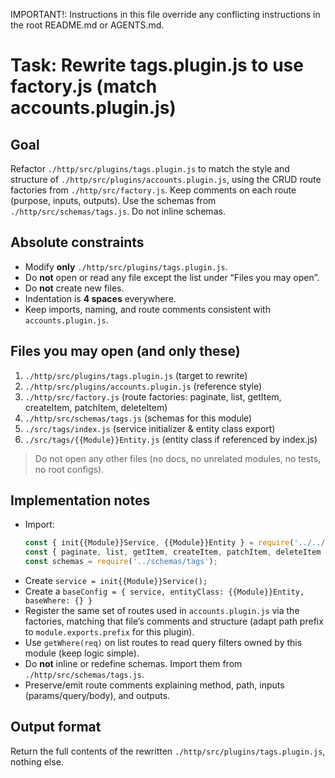 IMPORTANT!: Instructions in this file override any conflicting instructions in the root README.md or AGENTS.md.

# Task: Rewrite tags.plugin.js to use factory.js (match accounts.plugin.js)

## Goal
Refactor `./http/src/plugins/tags.plugin.js` to match the style and structure of `./http/src/plugins/accounts.plugin.js`, using the CRUD route factories from `./http/src/factory.js`. Keep comments on each route (purpose, inputs, outputs). Use the schemas from `./http/src/schemas/tags.js`. Do not inline schemas.

## Absolute constraints
- Modify **only** `./http/src/plugins/tags.plugin.js`.
- Do **not** open or read any file except the list under “Files you may open”.
- Do **not** create new files.
- Indentation is **4 spaces** everywhere.
- Keep imports, naming, and route comments consistent with `accounts.plugin.js`.

## Files you may open (and only these)
1. `./http/src/plugins/tags.plugin.js`        (target to rewrite)  
2. `./http/src/plugins/accounts.plugin.js`         (reference style)  
3. `./http/src/factory.js`                         (route factories: paginate, list, getItem, createItem, patchItem, deleteItem)  
4. `./http/src/schemas/tags.js`              (schemas for this module)  
5. `./src/tags/index.js`                     (service initializer & entity class export)  
6. `./src/tags/{{Module}}Entity.js`          (entity class if referenced by index.js)  

> Do not open any other files (no docs, no unrelated modules, no tests, no root configs).

## Implementation notes
- Import:
    ```js
    const { init{{Module}}Service, {{Module}}Entity } = require('../../src/tags');
    const { paginate, list, getItem, createItem, patchItem, deleteItem } = require('../factory');
    const schemas = require('../schemas/tags');
    ```
- Create `service = init{{Module}}Service();`
- Create a `baseConfig = { service, entityClass: {{Module}}Entity, baseWhere: {} }`
- Register the same set of routes used in `accounts.plugin.js` via the factories, matching that file’s comments and structure (adapt path prefix to `module.exports.prefix` for this plugin).
- Use `getWhere(req)` on list routes to read query filters owned by this module (keep logic simple).
- Do **not** inline or redefine schemas. Import them from `./http/src/schemas/tags.js`.
- Preserve/emit route comments explaining method, path, inputs (params/query/body), and outputs.

## Output format
Return the full contents of the rewritten `./http/src/plugins/tags.plugin.js`, nothing else.